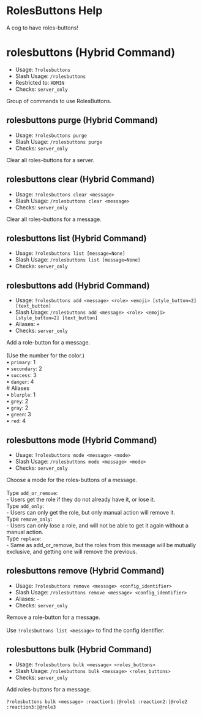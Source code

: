 # RolesButtons Help

A cog to have roles-buttons!

# rolesbuttons (Hybrid Command)
 - Usage: `?rolesbuttons `
 - Slash Usage: `/rolesbuttons `
 - Restricted to: `ADMIN`
 - Checks: `server_only`

Group of commands to use RolesButtons.

## rolesbuttons purge (Hybrid Command)
 - Usage: `?rolesbuttons purge `
 - Slash Usage: `/rolesbuttons purge `
 - Checks: `server_only`

Clear all roles-buttons for a server.

## rolesbuttons clear (Hybrid Command)
 - Usage: `?rolesbuttons clear <message> `
 - Slash Usage: `/rolesbuttons clear <message> `
 - Checks: `server_only`

Clear all roles-buttons for a message.

## rolesbuttons list (Hybrid Command)
 - Usage: `?rolesbuttons list [message=None] `
 - Slash Usage: `/rolesbuttons list [message=None] `
 - Checks: `server_only`



## rolesbuttons add (Hybrid Command)
 - Usage: `?rolesbuttons add <message> <role> <emoji> [style_button=2] [text_button] `
 - Slash Usage: `/rolesbuttons add <message> <role> <emoji> [style_button=2] [text_button] `
 - Aliases: `+`
 - Checks: `server_only`

Add a role-button for a message.<br/><br/>(Use the number for the color.)<br/>• `primary`: 1<br/>• `secondary`: 2<br/>• `success`: 3<br/>• `danger`: 4<br/># Aliases<br/>• `blurple`: 1<br/>• `grey`: 2<br/>• `gray`: 2<br/>• `green`: 3<br/>• `red`: 4

## rolesbuttons mode (Hybrid Command)
 - Usage: `?rolesbuttons mode <message> <mode> `
 - Slash Usage: `/rolesbuttons mode <message> <mode> `
 - Checks: `server_only`

Choose a mode for the roles-buttons of a message.<br/><br/>Type `add_or_remove`:<br/>- Users get the role if they do not already have it, or lose it.<br/>Type `add_only`:<br/>- Users can only get the role, but only manual action will remove it.<br/>Type `remove_only`:<br/>- Users can only lose a role, and will not be able to get it again without a manual action.<br/>Type `replace`:<br/>- Same as add_or_remove, but the roles from this message will be mutually exclusive, and getting one will remove the previous.

## rolesbuttons remove (Hybrid Command)
 - Usage: `?rolesbuttons remove <message> <config_identifier> `
 - Slash Usage: `/rolesbuttons remove <message> <config_identifier> `
 - Aliases: `-`
 - Checks: `server_only`

Remove a role-button for a message.<br/><br/>Use `?rolesbuttons list <message>` to find the config identifier.

## rolesbuttons bulk (Hybrid Command)
 - Usage: `?rolesbuttons bulk <message> <roles_buttons> `
 - Slash Usage: `/rolesbuttons bulk <message> <roles_buttons> `
 - Checks: `server_only`

Add roles-buttons for a message.<br/><br/>```?rolesbuttons bulk <message> :reaction1:|@role1 :reaction2:|@role2 :reaction3:|@role3```

